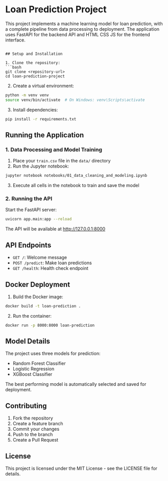 # Loan Prediction Project

This project implements a machine learning model for loan prediction, with a complete pipeline from data processing to deployment. The application uses FastAPI for the backend API and HTML CSS JS for the frontend interface.


```

## Setup and Installation

1. Clone the repository:
```bash
git clone <repository-url>
cd loan-prediction-project
```

2. Create a virtual environment:
```bash
python -m venv venv
source venv/bin/activate  # On Windows: venv\Scripts\activate
```

3. Install dependencies:
```bash
pip install -r requirements.txt
```

## Running the Application

### 1. Data Processing and Model Training

1. Place your `train.csv` file in the `data/` directory
2. Run the Jupyter notebook:
```bash
jupyter notebook notebooks/01_data_cleaning_and_modeling.ipynb
```
3. Execute all cells in the notebook to train and save the model

### 2. Running the API

Start the FastAPI server:
```bash
uvicorn app.main:app --reload
```
The API will be available at http://127.0.0.1:8000 


## API Endpoints

- `GET /`: Welcome message
- `POST /predict`: Make loan predictions
- `GET /health`: Health check endpoint

## Docker Deployment

1. Build the Docker image:
```bash
docker build -t loan-prediction .
```

2. Run the container:
```bash
docker run -p 8000:8000 loan-prediction
```


## Model Details

The project uses three models for prediction:
- Random Forest Classifier
- Logistic Regression
- XGBoost Classifier

The best performing model is automatically selected and saved for deployment.

## Contributing

1. Fork the repository
2. Create a feature branch
3. Commit your changes
4. Push to the branch
5. Create a Pull Request

## License

This project is licensed under the MIT License - see the LICENSE file for details. 
